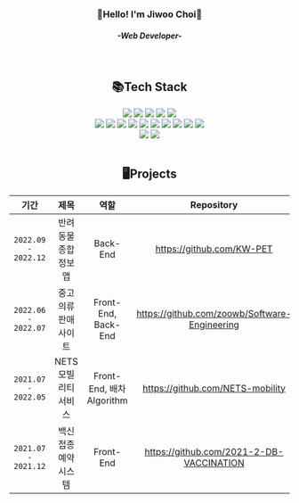 <div align="center">
  
  <h3>👋Hello! I'm Jiwoo Choi👋</h3>
  <h5>-Web Developer-</h5>
  
  <br />
  
  <h2>📚Tech Stack</h2>


  <img src="https://img.shields.io/badge/HTML5-E34F26?style=flat&logo=HTML5&logoColor=black"/>
  <img src="https://img.shields.io/badge/css-1572B6?style=flat&logo=css3&logoColor=white"/>
  <img src="https://img.shields.io/badge/JavaScript-F7DF1E?style=flat&logo=JavaScript&logoColor=black"/>
  <img src="https://img.shields.io/badge/React-61DAFB?style=flat&logo=React&logoColor=white"/>
  <img src="https://img.shields.io/badge/ReactNative-61DAFB?style=flat&logo=React&logoColor=white" />
  <br />
  <img src="https://img.shields.io/badge/Java-007396?style=flat&logo=Java&logoColor=white"/>
  <img src="https://img.shields.io/badge/C-A8B9CC?style=flat&logo=C&logoColor=black"/>
  <img src="https://img.shields.io/badge/C++-00599C?style=flat&logo=C%2B%2B&logoColor=black"/>
  <img src="https://img.shields.io/badge/Python-3766AB?style=flat&logo=Python&logoColor=white"/>
  <img src="https://img.shields.io/badge/Android Studio-3DDC84?style=flat&logo=AndroidStudio&logoColor=white"/>
  <img src="https://img.shields.io/badge/Spring-6DB33F?style=flat&logo=Spring&logoColor=white"/>
  <img src="https://img.shields.io/badge/Bootstrap-7952B3?style=flat&logo=Bootstrap&logoColor=white"/>
  <img src="https://img.shields.io/badge/Mysql-4479A1?style=flat&logo=MySql&logoColor=white"/>
  <img src="https://img.shields.io/badge/Node.js-339933?style=flat&logo=Node.js&logoColor=white"/>
  <img src="https://img.shields.io/badge/Linux-FCC624?style=flat&logo=Linux&logoColor=black"/>
  <br />
  <img src="https://img.shields.io/badge/Figma-F24E1E?style=flat&logo=Figma&logoColor=white"/>
  <img src="https://img.shields.io/badge/Notion-000000?style=flat&logo=Notion&logoColor=white"/>
  
  
  <br />
  <br />
  
  <h2>🖥️Projects</h2>
    
  |기간|제목|역할|Repository|
  |:---:|:---:|:---:|:---:|
  |<code>2022.09 - 2022.12</code>|반려동물 종합 정보 앱|Back-End| https://github.com/KW-PET |
  |<code>2022.06 - 2022.07</code>|중고 의류 판매 사이트|Front-End, Back-End| https://github.com/zoowb/Software-Engineering |
  |<code>2021.07 - 2022.05</code>|NETS 모빌리티 서비스|Front-End, 배차Algorithm|https://github.com/NETS-mobility|
  |<code>2021.07 - 2021.12</code>|백신 접종 예약 시스템|Front-End|https://github.com/2021-2-DB-VACCINATION|
  
</div>

